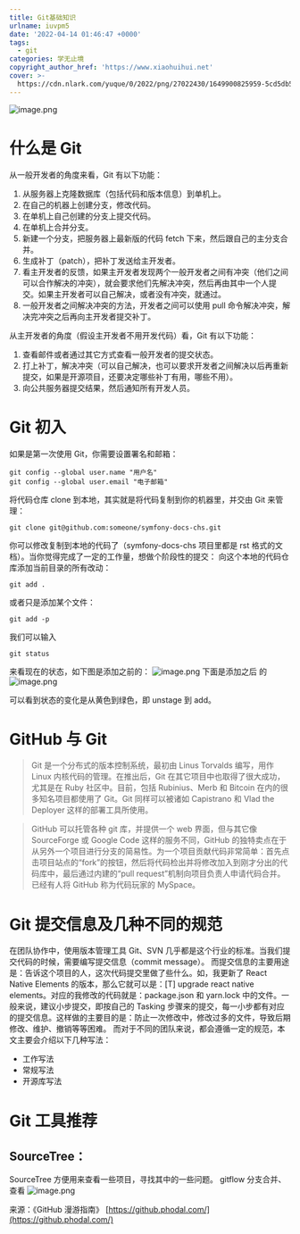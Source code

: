 ```yaml
---
title: Git基础知识
urlname: iuvpm5
date: '2022-04-14 01:46:47 +0000'
tags:
  - git
categories: 学无止境
copyright_author_href: 'https://www.xiaohuihui.net'
cover: >-
  https://cdn.nlark.com/yuque/0/2022/png/27022430/1649900825959-5cd5db54-330c-4de3-9808-ca353657f745.png#clientId=ueab694e8-573a-4&crop=0&crop=0&crop=1&crop=1&from=paste&id=uc0c2e85d&margin=%5Bobject%20Object%5D&name=image.png&originHeight=600&originWidth=900&originalType=url%E2%88%B6=1&rotation=0&showTitle=false&size=86685&status=done&style=none&taskId=ufbff039f-63f5-41a3-9b92-38d4e0c7f8b&title=
---
```


![image.png](https://cdn.nlark.com/yuque/0/2022/png/27022430/1649900825959-5cd5db54-330c-4de3-9808-ca353657f745.png#clientId=ueab694e8-573a-4&from=paste&id=uc0c2e85d&originHeight=600&originWidth=900&originalType=url∶=1&rotation=0&showTitle=false&size=86685&status=done&style=none&taskId=ufbff039f-63f5-41a3-9b92-38d4e0c7f8b&title=)

# 什么是 Git

从一般开发者的角度来看，Git 有以下功能：

1. 从服务器上克隆数据库（包括代码和版本信息）到单机上。
2. 在自己的机器上创建分支，修改代码。
3. 在单机上自己创建的分支上提交代码。
4. 在单机上合并分支。
5. 新建一个分支，把服务器上最新版的代码 fetch 下来，然后跟自己的主分支合并。
6. 生成补丁（patch），把补丁发送给主开发者。
7. 看主开发者的反馈，如果主开发者发现两个一般开发者之间有冲突（他们之间可以合作解决的冲突），就会要求他们先解决冲突，然后再由其中一个人提交。如果主开发者可以自己解决，或者没有冲突，就通过。
8. 一般开发者之间解决冲突的方法，开发者之间可以使用 pull 命令解决冲突，解决完冲突之后再向主开发者提交补丁。

从主开发者的角度（假设主开发者不用开发代码）看，Git 有以下功能：

1. 查看邮件或者通过其它方式查看一般开发者的提交状态。
2. 打上补丁，解决冲突（可以自己解决，也可以要求开发者之间解决以后再重新提交，如果是开源项目，还要决定哪些补丁有用，哪些不用）。
3. 向公共服务器提交结果，然后通知所有开发人员。

# Git 初入

如果是第一次使用 Git，你需要设置署名和邮箱：

```git
git config --global user.name "用户名"
git config --global user.email "电子邮箱"
```

将代码仓库 clone 到本地，其实就是将代码复制到你的机器里，并交由 Git 来管理：

```git
git clone git@github.com:someone/symfony-docs-chs.git
```

你可以修改复制到本地的代码了（symfony-docs-chs 项目里都是 rst 格式的文档）。当你觉得完成了一定的工作量，想做个阶段性的提交：
向这个本地的代码仓库添加当前目录的所有改动：

```git
git add .
```

或者只是添加某个文件：

```git
git add -p
```

我们可以输入

```git
git status
```

来看现在的状态，如下图是添加之前的：
![image.png](https://cdn.nlark.com/yuque/0/2022/png/27022430/1649900978641-272da7c2-b01b-4f6a-b5a9-4070fb738057.png#clientId=ueab694e8-573a-4&from=paste&id=u26c9e243&originHeight=470&originWidth=1082&originalType=url∶=1&rotation=0&showTitle=false&size=111634&status=done&style=none&taskId=ufa7ab167-5193-4489-84f7-d42e10ceda1&title=)
下面是添加之后 的
![image.png](https://cdn.nlark.com/yuque/0/2022/png/27022430/1649900992662-de020754-c112-42e2-a2e8-ceabaa234271.png#clientId=ueab694e8-573a-4&from=paste&id=u7c4df1b6&originHeight=406&originWidth=1244&originalType=url∶=1&rotation=0&showTitle=false&size=94662&status=done&style=none&taskId=u8b110088-73b0-4ed7-8bcb-52b0ed37169&title=)

可以看到状态的变化是从黄色到绿色，即 unstage 到 add。

# GitHub 与 Git

> Git 是一个分布式的版本控制系统，最初由 Linus Torvalds 编写，用作 Linux 内核代码的管理。在推出后，Git 在其它项目中也取得了很大成功，尤其是在 Ruby 社区中。目前，包括 Rubinius、Merb 和 Bitcoin 在内的很多知名项目都使用了 Git。Git 同样可以被诸如 Capistrano 和 Vlad the Deployer 这样的部署工具所使用。

> GitHub 可以托管各种 git 库，并提供一个 web 界面，但与其它像 SourceForge 或 Google Code 这样的服务不同，GitHub 的独特卖点在于从另外一个项目进行分支的简易性。为一个项目贡献代码非常简单：首先点击项目站点的“fork”的按钮，然后将代码检出并将修改加入到刚才分出的代码库中，最后通过内建的“pull request”机制向项目负责人申请代码合并。已经有人将 GitHub 称为代码玩家的 MySpace。

# Git 提交信息及几种不同的规范

在团队协作中，使用版本管理工具 Git、SVN 几乎都是这个行业的标准。当我们提交代码的时候，需要编写提交信息（commit message）。
而提交信息的主要用途是：告诉这个项目的人，这次代码提交里做了些什么。如，我更新了 React Native Elements 的版本，那么它就可以是：[T] upgrade react native elements。对应的我修改的代码就是：package.json 和 yarn.lock 中的文件。一般来说，建议小步提交，即按自己的 Tasking 步骤来的提交，每一小步都有对应的提交信息。这样做的主要目的是：防止一次修改中，修改过多的文件，导致后期修改、维护、撤销等等困难。
而对于不同的团队来说，都会遵循一定的规范，本文主要会介绍以下几种写法：

- 工作写法
- 常规写法
- 开源库写法

# Git 工具推荐

## SourceTree：

SourceTree 方便用来查看一些项目，寻找其中的一些问题。
gitflow 分支合并、查看
![image.png](https://cdn.nlark.com/yuque/0/2022/png/27022430/1649903156572-5d9828a7-61df-404e-8ae8-cb35c44c70f0.png#clientId=u2837663f-9cd5-4&from=paste&id=ue6bd8f05&originHeight=681&originWidth=1023&originalType=url∶=1&rotation=0&showTitle=false&size=503264&status=done&style=none&taskId=u89ff8403-c63e-4fb3-9d0e-2ead9efe57a&title=)

来源：《GitHub 漫游指南》
[https://github.phodal.com/](https://github.phodal.com/)
